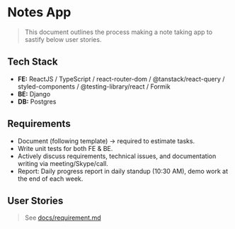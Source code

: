 # Notes App

> This document outlines the process making a note taking app to sastify below user stories.

## Tech Stack
- **FE:** ReactJS / TypeScript / react-router-dom / @tanstack/react-query / styled-components / @testing-library/react / Formik
- **BE:** Django
- **DB:** Postgres

## Requirements
- Document (following template) → required to estimate tasks.
- Write unit tests for both FE & BE.
- Actively discuss requirements, technical issues, and documentation writing via meeting/Skype/call.
- Report: Daily progress report in daily standup (10:30 AM), demo work at the end of each week.

## User Stories

> See [docs/requirement.md](./docs/requirement.md)